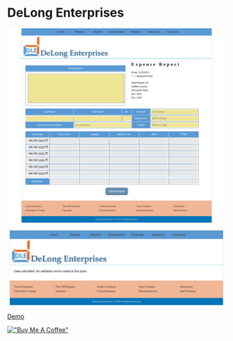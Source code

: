 # DeLong Enterprises

[![DeLong](assets/delongenterprises.png)](https://hesbon-osoro.github.io/DeLong-Enterprises)

[![Valid](assets/delongenterprises-valid.png)](https://hesbon-osoro.github.io/DeLong-Enterprises)

[Demo](https://hesbon-osoro.github.io/DeLong-Enterprises)

[!["Buy Me A Coffee"](https://www.buymeacoffee.com/assets/img/custom_images/orange_img.png)](https://www.buymeacoffee.com/wazimu)
